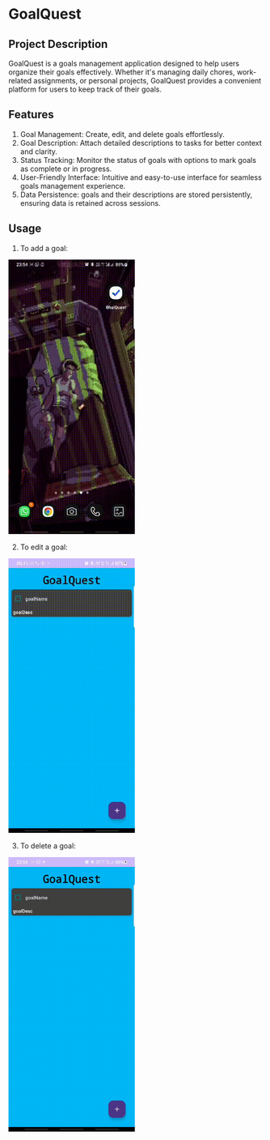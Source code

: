 # GoalQuest

## Project Description
GoalQuest is a goals management application designed to help users organize their goals effectively. Whether it's managing daily chores, work-related assignments, or personal projects, GoalQuest provides a convenient platform for users to keep track of their goals.


## Features
1. Goal Management: Create, edit, and delete goals effortlessly.
2. Goal Description: Attach detailed descriptions to tasks for better context and clarity.
3. Status Tracking: Monitor the status of goals with options to mark goals as complete or in progress.
4. User-Friendly Interface: Intuitive and easy-to-use interface for seamless goals management experience.
5. Data Persistence: goals and their descriptions are stored persistently, ensuring data is retained across sessions.

## Usage
1. To add a goal:


<img src="vid_src/set_goal.gif" alt="Set Goal" width="250"/>
 
2. To edit a goal:

   
<img src="vid_src/edit_goal.gif" alt="Edit Goal" width="250"/>

3. To delete a goal:

   
<img src="vid_src/delete_goal.gif" alt="Delete Goal" width="250"/>


